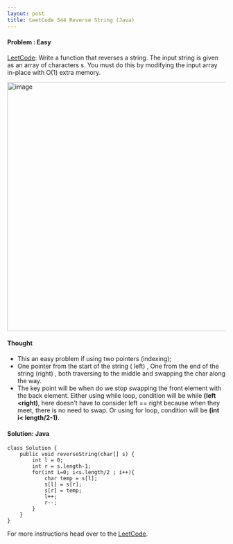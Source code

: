 ```yaml
---
layout: post
title: LeetCode 344 Reverse String (Java)
---
```


#### Problem : Easy

[LeetCode](https://leetcode.com/problems/reverse-string/):
Write a function that reverses a string. The input string is given as an array of characters s.
You must do this by modifying the input array in-place with O(1) extra memory.

<img width="575" alt="image" src="https://user-images.githubusercontent.com/92517160/192897669-17027a3e-8b98-4c1c-8b57-d1e1fba1e8d7.png">


#### Thought

- This an easy problem if using two pointers (indexing);
- One pointer from the start of the string ( left) , One from the end of the string (right) , both traversing to the middle and swapping the char along the way.
- The key point will be when do we stop swapping the front element with the back element. Either using while loop, condition will be while **(left <right)**, here doesn't have to consider left == right because when they meet, there is no need to swap. Or using for loop, condition will be **(int i< length/2-1)**. 


#### Solution: Java

```
class Solution {
    public void reverseString(char[] s) {
        int l = 0;
        int r = s.length-1;
        for(int i=0; i<s.length/2 ; i++){
            char temp = s[l];
            s[l] = s[r];
            s[r] = temp;
            l++;
            r--;
        }
    }
}

```


For more instructions head over to the [LeetCode](https://leetcode.com/problems/search-insert-position/).
